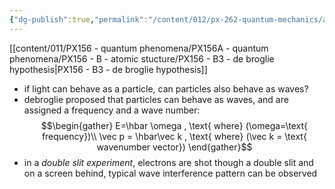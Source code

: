 ```yaml
---
{"dg-publish":true,"permalink":"/content/012/px-262-quantum-mechanics/a-recap/px-262-a5-debroglie-waves/"}
---
```


[[content/011/PX156 - quantum phenomena/PX156A - quantum phenomena/PX156 - B - atomic stucture/PX156 - B3 - de broglie hypothesis\|PX156 - B3 - de broglie hypothesis]]
- if light can behave as a particle, can particles also behave as waves?
- debroglie proposed that particles can behave as waves, and are assigned a frequency and a wave number: 
$$\begin{gather}
	E=\hbar \omega , \text{ where} (\omega=\text{ frequency})\\
	\vec p = \hbar\vec k , \text{ where} (\vec k = \text{ wavenumber vector})
\end{gather}$$
- in a *double slit experiment*, electrons are shot though a double slit and on a screen behind, typical wave interference pattern can be observed
